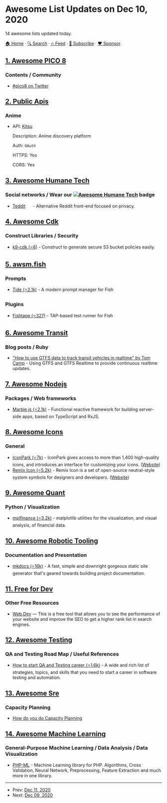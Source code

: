 # Awesome List Updates on Dec 10, 2020

14 awesome lists updated today.

[🏠 Home](/README.md) · [🔍 Search](https://www.trackawesomelist.com/search/) · [🔥 Feed](https://www.trackawesomelist.com/rss.xml) · [📮 Subscribe](https://trackawesomelist.us17.list-manage.com/subscribe?u=d2f0117aa829c83a63ec63c2f&id=36a103854c) · [❤️  Sponsor](https://github.com/sponsors/theowenyoung)



## [1. Awesome PICO 8](/content/pico-8/awesome-PICO-8/README.md)

### Contents / Community

*   [#pico8 on Twitter](https://twitter.com/hashtag/pico8)

## [2. Public Apis](/content/public-apis/public-apis/README.md)

### Anime

- API: [Kitsu](https://kitsu.docs.apiary.io/)

  Description: Anime discovery platform

  Auth: `OAuth`

  HTTPS: Yes

  CORS: Yes



## [3. Awesome Humane Tech](/content/humanetech-community/awesome-humane-tech/README.md)

### Social networks / Wear our   [![Awesome Humane Tech](https://raw.githubusercontent.com/humanetech-community/awesome-humane-tech/main/humane-tech-badge.svg?sanitize=true)](https://github.com/humanetech-community/awesome-humane-tech)   badge

*   [Teddit](https://teddit.net/) [<img src="https://raw.githubusercontent.com/humanetech-community/awesome-humane-tech/main/logo/codeberg.svg?sanitize=true" width="16"/>](https://codeberg.org/teddit/teddit) - Alternative Reddit front-end focused on privacy.

## [4. Awesome Cdk](/content/kalaiser/awesome-cdk/README.md)

### Construct Libraries / Security

*   [k9-cdk (⭐6)](https://github.com/k9securityio/k9-cdk) - Construct to generate secure S3 bucket policies easily.

## [5. awsm.fish](/content/jorgebucaran/awsm.fish/README.md)

### Prompts

*   [Tide (⭐2.1k)](https://github.com/IlanCosman/tide) - A modern prompt manager for Fish

### Plugins

*   [Fishtape (⭐327)](https://github.com/jorgebucaran/fishtape) - TAP-based test runner for Fish

## [6. Awesome Transit](/content/CUTR-at-USF/awesome-transit/README.md)

### Blog posts / Ruby

*   ["How to use GTFS data to track transit vehicles in realtime" by Tom Camp](https://www.ably.io/blog/gtfs-data-track-transit-vehicles-realtime) - Using GTFS and GTFS Realtime to provide continuous realtime updates.

## [7. Awesome Nodejs](/content/sindresorhus/awesome-nodejs/README.md)

### Packages / Web frameworks

*   [Marble.js (⭐2.1k)](https://github.com/marblejs/marble) - Functional reactive framework for building server-side apps, based on TypeScript and RxJS.

## [8. Awesome Icons](/content/notlmn/awesome-icons/README.md)

### General

*   [IconPark (⭐7k)](https://github.com/bytedance/IconPark#readme) - IconPark gives access to more than 1,400 high-quality icons, and introduces an interface for customizing your icons. ([Website](https://iconpark.bytedance.com))
*   [Remix Icon (⭐5.2k)](https://github.com/Remix-Design/RemixIcon#readme) - Remix Icon is a set of open-source neutral-style system symbols for designers and developers. ([Website](https://remixicon.com))

## [9. Awesome Quant](/content/wilsonfreitas/awesome-quant/README.md)

### Python / Visualization

*   [mplfinance (⭐3.2k)](https://github.com/matplotlib/mplfinance) - matplotlib utilities for the visualization, and visual analysis, of financial data.

## [10. Awesome Robotic Tooling](/content/protontypes/awesome-robotic-tooling/README.md)

### Documentation and Presentation

*   [mkdocs (⭐16k)](https://github.com/mkdocs/mkdocs/) - A fast, simple and downright gorgeous static site generator that's geared towards building project documentation.

## [11. Free for Dev](/content/ripienaar/free-for-dev/README.md)

### Other Free Resources

*   [Web.Dev](https://web.dev/measure/) — This is a free tool that allows you to see the performance of your website and improve the SEO to get a higher rank list in search engines.

## [12. Awesome Testing](/content/TheJambo/awesome-testing/README.md)

### QA and Testing Road Map / Useful References

*   [How to start QA and Testing career (⭐1.6k)](https://github.com/fityanos/Quality-Assurance-Road-Map) - A wide and rich list of strategies, topics, and skills that you need to start a career in software testing and automation.

## [13. Awesome Sre](/content/dastergon/awesome-sre/README.md)

### Capacity Planning

*   [How do you do Capacity Planning](https://jvns.ca/blog/2016/03/20/how-do-you-do-capacity-planning/)

## [14. Awesome Machine Learning](/content/josephmisiti/awesome-machine-learning/README.md)

### General-Purpose Machine Learning / Data Analysis / Data Visualization

*   [PHP-ML](https://gitlab.com/php-ai/php-ml) - Machine Learning library for PHP. Algorithms, Cross Validation, Neural Network, Preprocessing, Feature Extraction and much more in one library.

---

- Prev: [Dec 11, 2020](/content/2020/12/11/README.md)
- Next: [Dec 09, 2020](/content/2020/12/09/README.md)